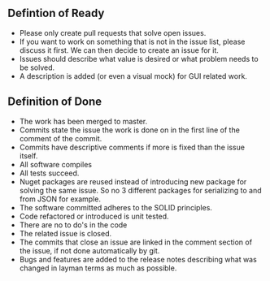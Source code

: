## Defintion of Ready
- Please only create pull requests that solve open issues.
- If you want to work on something that is not in the issue list, please discuss it first. We can then decide to create an issue for it.
- Issues should describe what value is desired or what problem needs to be solved.
- A description is added (or even a visual mock) for GUI related work.

## Definition of Done
- The work has been merged to master.
- Commits state the issue the work is done on in the first line of the comment of the commit.
- Commits have descriptive comments if more is fixed than the issue itself.
- All software compiles
- All tests succeed.
- Nuget packages are reused instead of introducing new package for solving the same issue. So no 3 different packages for serializing to and from JSON for example.
- The software committed adheres to the SOLID principles.
- Code refactored or introduced is unit tested.
- There are no to do's in the code
- The related issue is closed.
- The commits that close an issue are linked in the comment section of the issue, if not done automatically by git.
- Bugs and features are added to the release notes describing what was changed in layman terms as much as possible.
